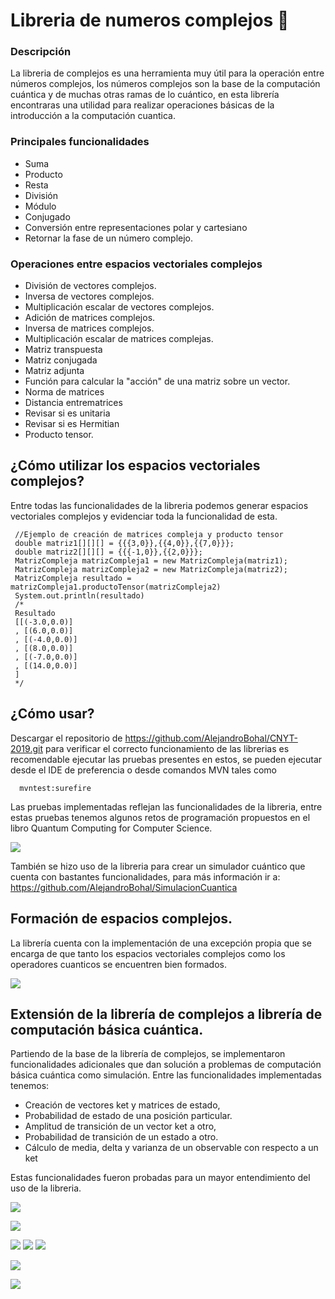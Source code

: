 # Libreria de numeros complejos :rocket:

### Descripción 
La libreria de complejos es una herramienta muy útil para la operación entre números complejos, los números complejos son la base de la computación cuántica y de muchas otras ramas de lo cuántico, en esta librería encontraras una utilidad para realizar operaciones básicas de la introducción a la computación cuantica.

### Principales funcionalidades
- Suma
- Producto
- Resta
- División
- Módulo
- Conjugado
- Conversión entre representaciones polar y cartesiano
- Retornar la fase de un número complejo.

### Operaciones entre espacios vectoriales complejos
- División de vectores complejos.
- Inversa de vectores complejos.
- Multiplicación escalar de vectores complejos.
- Adición de matrices complejos.
- Inversa de matrices complejos.
- Multiplicación escalar de matrices complejas.
- Matriz transpuesta
- Matriz conjugada
- Matriz adjunta
- Función para calcular la "acción" de una matriz sobre un vector.
- Norma de matrices
- Distancia entrematrices
- Revisar si es unitaria
- Revisar si es Hermitian
- Producto tensor.

## ¿Cómo utilizar los espacios vectoriales complejos?

Entre todas las funcionalidades de la libreria podemos generar espacios vectoriales complejos y evidenciar toda la funcionalidad de esta.

     //Ejemplo de creación de matrices compleja y producto tensor
     double matriz1[][][] = {{{3,0}},{{4,0}},{{7,0}}};
     double matriz2[][][] = {{{-1,0}},{{2,0}}};
     MatrizCompleja matrizCompleja1 = new MatrizCompleja(matriz1);
     MatrizCompleja matrizCompleja2 = new MatrizCompleja(matriz2);
     MatrizCompleja resultado = matrizCompleja1.productoTensor(matrizCompleja2)
     System.out.println(resultado)
     /*
     Resultado
     [[(-3.0,0.0)]
     , [(6.0,0.0)]
     , [(-4.0,0.0)]
     , [(8.0,0.0)]
     , [(-7.0,0.0)]
     , [(14.0,0.0)]
     ]
     */
     
## ¿Cómo usar?

Descargar el repositorio de 
https://github.com/AlejandroBohal/CNYT-2019.git
para verificar el correcto funcionamiento de las librerias es recomendable ejecutar las pruebas presentes en estos, se pueden ejecutar desde el IDE de preferencia o desde comandos MVN tales como
      
      mvntest:surefire
Las pruebas implementadas reflejan las funcionalidades de la libreria, entre estas pruebas tenemos algunos retos de programación propuestos en el libro Quantum Computing for Computer Science.

![](https://raw.githubusercontent.com/AlejandroBohal/CNYT-2020/master/fotosPruebas/pruebas.png)

También se hizo uso de la libreria para crear un simulador cuántico que cuenta con bastantes funcionalidades, para más información ir a:
https://github.com/AlejandroBohal/SimulacionCuantica
## Formación de espacios complejos.
La librería cuenta con la implementación de una excepción propia que se encarga de que tanto los espacios vectoriales complejos como los operadores cuanticos se encuentren bien formados.

![](https://raw.githubusercontent.com/AlejandroBohal/CNYT-2020/master/fotosPruebas/excepciones1.png)

## Extensión de la librería de complejos a librería de computación básica cuántica.

Partiendo de la base de la librería de complejos, se implementaron funcionalidades adicionales que dan solución a problemas de computación básica cuántica como simulación. Entre las funcionalidades implementadas tenemos:
- Creación de vectores ket y matrices de estado,
- Probabilidad de estado de una posición particular.
- Amplitud de transición de un vector ket a otro,
- Probabilidad de transición de un estado a otro.
- Cálculo de media, delta y varianza de un observable con respecto a un ket

Estas funcionalidades fueron probadas para un mayor entendimiento del uso de la libreria.

![](https://raw.githubusercontent.com/AlejandroBohal/CNYT-2020/master/fotosPruebas/prueba4.png)

![](https://raw.githubusercontent.com/AlejandroBohal/CNYT-2020/master/fotosPruebas/prueba5.png)

![](https://raw.githubusercontent.com/AlejandroBohal/CNYT-2020/master/fotosPruebas/prueba6.png)
![](https://raw.githubusercontent.com/AlejandroBohal/CNYT-2020/master/fotosPruebas/prueba7.png)
![](https://raw.githubusercontent.com/AlejandroBohal/CNYT-2020/master/fotosPruebas/prueba8.png)

![](https://raw.githubusercontent.com/AlejandroBohal/CNYT-2020/master/fotosPruebas/prueba9.png)

![](https://raw.githubusercontent.com/AlejandroBohal/CNYT-2020/master/fotosPruebas/prueba11.png)



